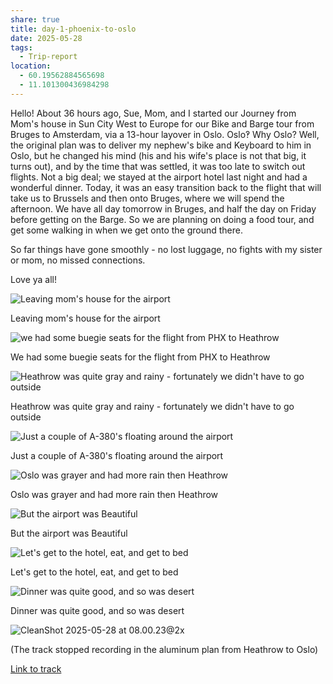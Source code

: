 ```yaml
---
share: true
title: day-1-phoenix-to-oslo
date: 2025-05-28
tags:
  - Trip-report
location:
  - 60.19562884565698
  - 11.101300436984298
---
```

Hello! About 36 hours ago, Sue, Mom, and I started our Journey from Mom's house in Sun City West to Europe for our Bike and Barge tour from Bruges to Amsterdam, via a 13-hour layover in Oslo. Oslo‽  Why Oslo?  Well, the original plan was to deliver my nephew's bike and Keyboard to him in Oslo, but he changed his mind (his and his wife's place is not that big, it turns out), and by the time that was settled, it was too late to switch out flights.   Not a big deal; we stayed at the airport hotel last night and had a wonderful dinner. Today, it was an easy transition back to the flight that will take us to Brussels and then onto Bruges, where we will spend the afternoon.  We have all day tomorrow in Bruges, and half the day on Friday before getting on the Barge.  So we are planning on doing a food tour, and get some walking in when we get onto the ground there.

So far things have gone smoothly - no lost luggage, no fights with my sister or mom, no missed connections.

Love ya all!


![Leaving mom's house for the airport](../../attachments/Leaving%20mom's%20house%20for%20the%20airport.png)

Leaving mom's house for the airport


![we had some buegie seats for the flight from PHX to Heathrow](../../attachments/we%20had%20some%20buegie%20seats%20for%20the%20flight%20from%20PHX%20to%20Heathrow.png)

We had some buegie seats for the flight from PHX to Heathrow


![Heathrow was quite gray and rainy - fortunately we didn't have to go outside](../../attachments/Heathrow%20was%20quite%20gray%20and%20rainy%20-%20fortunately%20we%20didn't%20have%20to%20go%20outside.png)

Heathrow was quite gray and rainy - fortunately we didn't have to go outside


![Just a couple of A-380's floating around the airport](../../attachments/Just%20a%20couple%20of%20A-380's%20floating%20around%20the%20airport.png)

Just a couple of A-380's floating around the airport


![Oslo was grayer and had more rain then Heathrow](../../attachments/Oslo%20was%20grayer%20and%20had%20more%20rain%20then%20Heathrow.png)

Oslo was grayer and had more rain then Heathrow


![But the airport was Beautiful](../../attachments/But%20the%20airport%20was%20Beautiful.png)

But the airport was Beautiful


![Let's get to the hotel, eat, and get to bed](../../attachments/Let's%20get%20to%20the%20hotel,%20eat,%20and%20get%20to%20bed.png)

Let's get to the hotel, eat, and get to bed


![Dinner was quite good, and so was desert](../../attachments/Dinner%20was%20quite%20good,%20and%20so%20was%20desert.png)

Dinner was quite good, and so was desert

![CleanShot 2025-05-28 at 08.00.23@2x](../../attachments/CleanShot%202025-05-28%20at%2008.00.23@2x.png)

(The track stopped recording in the aluminum plan from Heathrow to Oslo)

[Link to track](https://www.gaiagps.com/public/XGlOwM6XE7btnYjm8OQi5Pw3/)

